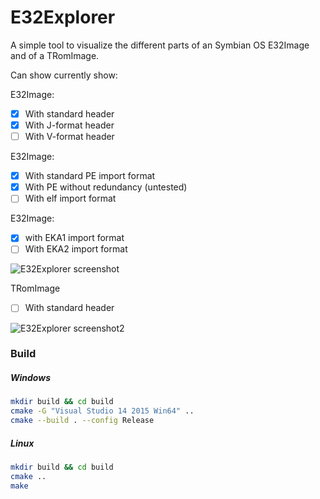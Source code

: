 # E32Explorer

A simple tool to visualize the different parts of an Symbian OS E32Image and of a TRomImage.

Can show currently show:

E32Image:
- [x] With standard header
- [x] With J-format header
- [ ] With V-format header

E32Image:
- [x] With standard PE import format
- [x] With PE without redundancy (untested)
- [ ] With elf import format

E32Image:
- [x] with EKA1 import format
- [ ] With EKA2 import format

![E32Explorer screenshot](http://i.imgur.com/feE73GH.png)

TRomImage
- [ ] With standard header

![E32Explorer screenshot2](http://i.imgur.com/tVjQCdx.png)

### Build
##### Windows
```bash
mkdir build && cd build
cmake -G "Visual Studio 14 2015 Win64" ..
cmake --build . --config Release
```
##### Linux
```bash
mkdir build && cd build
cmake ..
make
```

